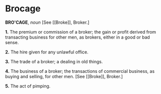 # Brocage

**BRO'CAGE**, _noun_ \[See [[Broke]], Broker.\]

**1.** The premium or commission of a broker; the gain or profit derived from transacting business for other men, as brokers, either in a good or bad sense.

**2.** The hire given for any unlawful office.

**3.** The trade of a broker; a dealing in old things.

**4.** The business of a broker; the transactions of commercial business, as buying and selling, for other men. \[See [[Broke]], Broker.\]

**5.** The act of pimping.